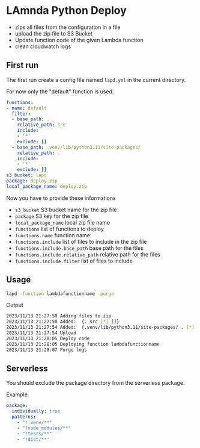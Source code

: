 # LAmnda Python Deploy

- zips all files from the configuration in a file
- upload the zip file to S3 Bucket
- Update function code of the given Lambda function
- clean cloudwatch logs

## First run

The first run create a config file named `lapd.yml` in the current directory.

For now only the "default" function is used.

```yml
functions:
- name: default
  filter:
  - base_path: .
    relative_path: src
    include:
    - '*'
    exclude: []
  - base_path: .venv/lib/python3.11/site-packages/
    relative_path: .
    include:
    - '*'
    exclude: []
s3_bucket: lapd
package: deploy.zip
local_package_name: deploy.zip
```

Now you have to provide these informations
- `s3_bucket` S3 bucket name for the zip file
- `package` S3 key for the zip file
- `local_package_name` local zip file name
- `functions` list of functions to deploy
- `functions.name` function name
- `functions.include` list of files to include in the zip file
- `functions.include.base_path` base path for the files
- `functions.include.relative_path` relative path for the files
- `functions.include.filter` list of files to include

## Usage


```bash
lapd -function lambdafunctionname -purge
```

Output

```bash
2023/11/13 21:27:50 Adding files to zip
2023/11/13 21:27:50 Added:  {. src [*] []}
2023/11/13 21:27:54 Added:  {.venv/lib/python3.11/site-packages/ . [*] []}
2023/11/13 21:27:54 Upload
2023/11/13 21:28:05 Deploy code
2023/11/13 21:28:05 Deploying function lambdafunctionname
2023/11/13 21:28:07 Purge logs
```

## Serverless

You should exclude the package directory from the serverless package.

Example:

```yml
package:
  individually: true
  patterns:
    - "!.venv/**"
    - "!node_modules/**"
    - "!tests/**"
    - "!dist/**"
```
